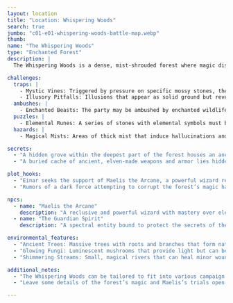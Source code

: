 ```yaml
---
layout: location
title: "Location: Whispering Woods"
search: true
jumbo: "c01-e01-whispering-woods-battle-map.webp"
thumb:
name: "The Whispering Woods"
type: "Enchanted Forest"
description: |
  The Whispering Woods is a dense, mist-shrouded forest where magic distorts reality. Ancient, twisted trees with glowing fungi create an eerie luminescence, casting strange shadows on the forest floor. Streams of shimmering water crisscross the landscape, whispering secrets to those who listen closely. Paths shift unpredictably, and the flora and fauna are imbued with arcane energy. The air is thick with the scent of moss and damp earth, occasionally punctuated by the faint smell of ozone from lingering spells.

challenges:
  traps: |
    - Mystic Vines: Triggered by pressure on specific mossy stones, these enchanted vines ensnare intruders, dealing 1d6 piercing damage per round until a DC 14 Strength check is made to escape.
    - Illusory Pitfalls: Illusions that appear as solid ground but reveal deep pits when stepped on, causing 2d6 falling damage.
  ambushes: |
    - Enchanted Beasts: The party may be ambushed by enchanted wildlife such as a pair of phase spiders (CR 3) that can shift in and out of the ethereal plane, using hit-and-run tactics.
  puzzles: |
    - Elemental Runes: A series of stones with elemental symbols must be aligned correctly to unlock a path. The correct alignment requires understanding elemental relationships (e.g., water extinguishes fire).
  hazards: |
    - Magical Mists: Areas of thick mist that induce hallucinations and disorientation, requiring a DC 13 Wisdom saving throw to navigate without getting lost.

secrets:
  - "A hidden grove within the deepest part of the forest houses an ancient tree that grants one-time visions of the future to those who meditate beneath it."
  - "A buried cache of ancient, elven-made weapons and armor lies hidden under a marked stone near the central clearing."

plot_hooks:
  - "Einar seeks the support of Maelis the Arcane, a powerful wizard residing within the Whispering Woods. He must prove his worth by navigating the forest’s challenges."
  - "Rumors of a dark force attempting to corrupt the forest’s magic have surfaced, prompting local druids to seek aid in cleansing the woods."

npcs:
  - name: "Maelis the Arcane"
    description: "A reclusive and powerful wizard with mastery over elemental forces, Maelis tests those who seek her aid through trials within the forest."
  - name: "The Guardian Spirit"
    description: "A spectral entity bound to protect the secrets of the Whispering Woods, challenging intruders to prove their worth."

environmental_features:
  - "Ancient Trees: Massive trees with roots and branches that form natural barriers and pathways."
  - "Glowing Fungi: Luminescent mushrooms that provide light but can be used as ingredients for potions and spells."
  - "Shimmering Streams: Small, magical rivers that can heal minor wounds (1d4 HP) if one drinks from them."

additional_notes:
  - "The Whispering Woods can be tailored to fit into various campaign settings, offering a mix of exploration, combat, and puzzle-solving."
  - "Leave some details of the forest’s magic and Maelis’s trials open-ended to allow for customization based on the party’s actions and decisions."

---
```

